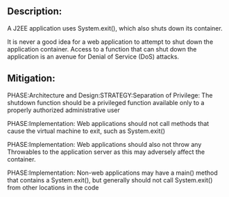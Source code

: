 ## Description:

A J2EE application uses System.exit(), which also shuts down its container.

It is never a good idea for a web application to attempt to shut down the application container. Access to a function that can shut down the application is an avenue for Denial of Service (DoS) attacks.

## Mitigation:


PHASE:Architecture and Design:STRATEGY:Separation of Privilege:
The shutdown function should be a privileged function available only to a properly authorized administrative user

PHASE:Implementation:
Web applications should not call methods that cause the virtual machine to exit, such as System.exit()

PHASE:Implementation:
Web applications should also not throw any Throwables to the application server as this may adversely affect the container.

PHASE:Implementation:
Non-web applications may have a main() method that contains a System.exit(), but generally should not call System.exit() from other locations in the code

